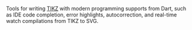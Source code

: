 Tools for writing [TIKZ][1] with modern programming supports from Dart, such as
IDE code completion, error highlights, autocorrection, and real-time watch
compilations from TIKZ to SVG.

[1]: https://pgf-tikz.github.io/

